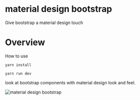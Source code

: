 # material design bootstrap
Give bootstrap a material design touch

# Overview
How to use 

`yarn install`

`yarn run dev`

look at bootstrap components with material design look and feel.

![material design bootstrap](https://image.ibb.co/djhcF5/Untitled.jpg)